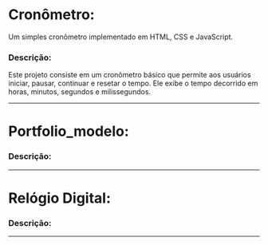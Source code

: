 <p><h1>Cronômetro:</h1>Um simples cronômetro implementado em HTML, CSS e JavaScript.</p>
<p><h3>Descrição:</h3>Este projeto consiste em um cronômetro básico que permite aos usuários iniciar, pausar, continuar e resetar o tempo. Ele exibe o tempo decorrido em horas, minutos, segundos e milissegundos.</p><hr>

<p><h1>Portfolio_modelo:</h1></p>
<p><h3>Descrição:</h3></p><hr>

<p><h1>Relógio Digital:</h1></p>
<p><h3>Descrição:</h3></p><hr>
